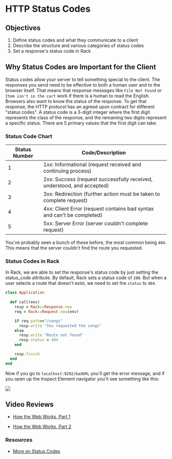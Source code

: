 # HTTP Status Codes

## Objectives

1. Define status codes and what they communicate to a client
2. Describe the structure and various categories of status codes
3. Set a response's status code in Rack 


## Why Status Codes are Important for the Client

Status codes allow your server to tell something special to the client. The responses you send need to be effective to both a human user and to the browser itself. That means that  response messages like `File Not Found` or `Item isn't in the cart` work if there is a human to read the English. Browsers also want to know the status of the response. To get that response, the HTTP protocol has an agreed upon contract for different "status codes". A status code is a 3-digit integer where the first digit represents the class of the response, and the remaining two digits represent a specific status. There are 5 primary values that the first digit can take.  

### Status Code Chart

Status Number | Code/Description
--------------|--------------------------
1             | 1xx: Informational (request received and continuing process)
2             | 2xx: Success (request successfully received, understood, and accepted)
3             | 3xx: Redirection (further action must be taken to complete request)
4             | 4xx: Client Error (request contains bad syntax and can't be completed)
5             | 5xx: Server Error (server couldn't complete request)

You've probably seen a bunch of these before, the most common being `404`. This means that the server couldn't find the route you requested.

### Status Codes in Rack

In Rack, we are able to set the response's status code by just setting the status_code attribute. By default, Rack sets a status code of `200`. But when a user selects a route that doesn't exist, we need to set the `status` to `404`. 

```ruby
class Application
  
  def call(env)
    resp = Rack::Response.new
    req = Rack::Request.new(env)

    if req.path=="/songs"
      resp.write "You requested the songs"
    else
      resp.write "Route not found"
      resp.status = 404
    end

    resp.finish
  end
end
```

Now if you go to `localhost:9292/badURL` you'll get the error message, and if you open up the Inspect Element navigator you'll see something like this:

![](http://readme-pics.s3.amazonaws.com/rack-status-codes-readme/image1.png)

## Video Reviews

* [How the Web Works, Part 1](https://www.youtube.com/watch?v=gI9wqEDPiY0)

* [How the Web Works, Part 2](https://www.youtube.com/watch?v=LSUevS1PRTg)

### Resources
* [More on Status Codes](http://www.tutorialspoint.com/http/http_status_codes.htm)
